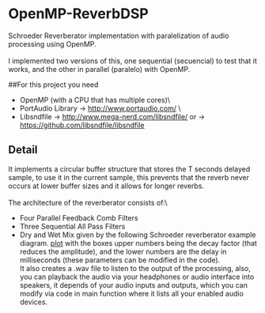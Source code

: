 # OpenMP-ReverbDSP
Schroeder Reverberator implementation with paralelization of audio processing using OpenMP.\
\
I implemented two versions of this, one sequential (secuencial) to test that it works, and the other in parallel (paralelo) with OpenMP.

##For this project you need
* OpenMP (with a CPU that has multiple cores)\
* PortAudio Library -> http://www.portaudio.com/
\
* Libsndfile -> http://www.mega-nerd.com/libsndfile/
         or -> https://github.com/libsndfile/libsndfile
## Detail
It implements a circular buffer structure that stores the T seconds delayed sample, to use it in the current sample, this prevents that the reverb never occurs at lower buffer sizes and it allows for longer reverbs.\
\
The architecture of the reverberator consists of:\
* Four Parallel Feedback Comb Filters
* Three Sequential All Pass Filters
* Dry and Wet Mix
given by the following Schroeder reverberator example diagram.
[plot](schroederRev.png)
with the boxes upper numbers being the decay factor (that reduces the amplitude), and the lower numbers are the delay in milliseconds (these parameters can be modified in the code).\
It also creates a .wav file to listen to the output of the processing, also, you can playback the audio via your headphones or audio interface into speakers, it depends of your audio inputs and outputs, which you can modify via code in main function where it lists all your enabled audio devices.
